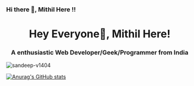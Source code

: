 ### Hi there 👋, Mithil Here !!
<h1 align="center">Hey Everyone👋, Mithil Here!</h1>
<h3 align="center">A enthusiastic Web Developer/Geek/Programmer from India</h3>

<p align="left"> <img src="https://komarev.com/ghpvc/?username=mithil-sri-sai&label=Profile%20views&color=0e75b6&style=plastic" alt="sandeep-v1404" /> </p>



<!--
**mithil-sri-sai/mithil-sri-sai** is a ✨ _special_ ✨ repository because its `README.md` (this file) appears on your GitHub profile.

Here are some ideas to get you started:

- 🔭 I’m currently working on ...
- 🌱 I’m currently learning ...
- 👯 I’m looking to collaborate on ...
- 🤔 I’m looking for help with ...
- 💬 Ask me about ...
- 📫 How to reach me: ...
- 😄 Pronouns: ...
- ⚡ Fun fact: ...
-->


[![Anurag's GitHub stats](https://github-readme-stats.vercel.app/api?username=mithil-sri-sai)](https://github.com/anuraghazra/github-readme-stats)
